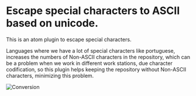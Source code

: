 # Escape special characters to ASCII based on unicode.

This is an atom plugin to escape special characters.

Languages where we have a lot of special characters like portuguese, increases the numbers of Non-ASCII characters in the repository, which can be a problem when we work in different work stations, due character codification, so  this plugin helps keeping the repository without Non-ASCII characters, minimizing this problem.

![Conversion](http://i3.kym-cdn.com/photos/images/original/000/058/092/wololooooooooooooooooooooo20110724-22047-dccquj.gif)
